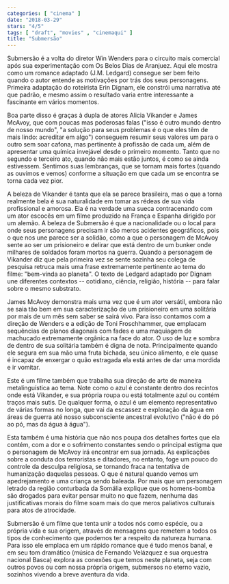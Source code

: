 ```yaml
---
categories: [ "cinema" ]
date: "2018-03-29"
stars: "4/5"
tags: [ "draft", "movies" , "cinemaqui" ]
title: "Submersão"
---
```

Submersão é a volta do diretor Win Wenders para o circuito
mais comercial após sua experimentação com Os Belos Dias de
Aranjuez. Aqui ele mostra como um romance adaptado (J.M. Ledgard)
consegue ser bem feito quando o autor entende as motivações por trás
dos seus personagens. Primeira adaptação do roteirista Erin Dignam,
ele constrói uma narrativa até que padrão, e mesmo assim o resultado
varia entre interessante a fascinante em vários momentos.

Boa parte disso é graças à dupla de atores Alicia Vikander e James
McAvoy, que com poucas mas poderosas falas ("isso é outro mundo dentro
de nosso mundo", "a solução para seus problemas é o que eles têm de
mais lindo: acreditar em algo") conseguem resumir seus valores um para o
outro sem soar cafona, mas pertinente à profissão de cada um, além de
apresentar uma química invejável desde o primeiro momento. Tanto que
no segundo e terceiro ato, quando não mais estão juntos, é como se
ainda estivessem. Sentimos suas lembranças, que se tornam mais fortes
(quando as ouvimos e vemos) conforme a situação em que cada um se
encontra se torna cada vez pior.

A beleza de Vikander é tanta que ela se parece brasileira, mas o que a
torna realmente bela é sua naturalidade em tomar as rédeas de sua vida
profissional e amorosa. Ela é na verdade uma sueca contracenando com um
ator escocês em um filme produzido na França e Espanha dirigido por um
alemão. A beleza de Submersão é que a nacionalidade ou o local para
onde seus personagens precisam ir são meros acidentes geográficos,
pois o que nos une parece ser a solidão, como a que o personagem
de McAvoy sente ao ser um prisioneiro e delirar que está dentro de
um bunker onde milhares de soldados foram mortos na guerra. Quando
a personagem de Vikander diz que pela primeira vez se sente sozinha
seu colega de pesquisa retruca mais uma frase extremamente pertinente
ao tema do filme: "bem-vinda ao planeta". O texto de Ledgard adaptado
por Dignam une diferentes contextos -- cotidiano, ciência, religião,
história -- para falar sobre o mesmo substrato.

James McAvoy demonstra mais uma vez que é um ator versátil, embora
não se saia tão bem em sua caracterização de um prisioneiro em
uma solitária por mais de um mês sem saber se sairá vivo. Para isso
contamos com a direção de Wenders e a edição de Toni Froschhammer,
que emplacam sequências de planos diagonais com fades e uma maquiagem de
machucado extremamente orgânica na face do ator. O uso de luz e sombra
de dentro de sua solitária também é digna de nota. Principalmente
quando ele segura em sua mão uma fruta bichada, seu único alimento,
e ele quase é incapaz de enxergar o quão estragada ela está antes de
dar uma mordida e ir vomitar.

Este é um filme também que trabalha sua direção de arte de maneira
metalinguística ao tema. Note como o azul é constante dentro dos
recintos onde está Vikander, e sua própria roupa ou está totalmente
azul ou contém traços mais sutis. De qualquer forma, o azul é um
elemento representativo de várias formas no longa, que vai da escassez
e exploração da água em áreas de guerra até nosso subconsciente
ancestral evolutivo ("não é do pó ao pó, mas da água à água").

Esta também é uma história que não nos poupa dos detalhes fortes
que ela contém, com a dor e o sofrimento constantes sendo o principal
estigma que o personagem de McAvoy irá encontrar em sua jornada. As
explicações sobre a conduta dos terroristas e ditadores, no entanto,
foge um pouco do controle da desculpa religiosa, se tornando fraca na
tentativa de humanização daquelas pessoas. O que é natural quando
vemos um apedrejamento e uma criança sendo baleada. Por mais que um
personagem letrado da região conturbada da Somália explique que os
homens-bomba são drogados para evitar pensar muito no que fazem, nenhuma
das justificativas morais do filme soam mais do que meros paliativos
culturais para atos de atrocidade.

Submersão é um filme que tenta unir a todos nós como espécie,
ou a própria vida e sua origem, através de mensagens que remetem a
todos os tipos de conhecimento que podemos ter a respeito da natureza
humana. Para isso ele emplaca em um rápido romance que é tudo menos
banal, e em seu tom dramático (música de Fernando Velázquez e sua
orquestra nacional Basca) explora as conexões que temos neste planeta,
seja com outros povos ou com nossa própria origem, submersos no eterno
vazio, sozinhos vivendo a breve aventura da vida.
